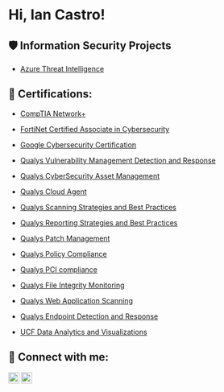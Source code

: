 <h1>Hi, Ian Castro! <a href="https://www.linkedin.com/in/castro-ian/"> </a> 

 

<h2>🛡️ Information Security Projects</h2> 

 

 - [Azure Threat Intelligence](https://github.com/Castro-Ian/Project-Azure-Threat-Intelligence/blob/main/README.md) 


<h2>📜 Certifications:</h2> 

  -  [CompTIA Network+](https://github.com/Castro-Ian/Castro-Ian/blob/main/CompTIA%20Network%2B%20ce%20certificate.pdf)

  - [FortiNet Certified Associate in Cybersecurity](https://github.com/Castro-Ian/Castro-Ian/blob/main/FortinetCertified%20Associate%20in%20Cybersecurity.pdf)
    

  - [Google Cybersecurity Certification](https://github.com/Castro-Ian/Castro-Ian/blob/main/Google%20Cybersecurity%20Cert..pdf)
    
    

  - [Qualys Vulnerability Management Detection and Response](https://github.com/Castro-Ian/Castro-Ian/blob/main/Diploma%20VMDR.pdf)
  - [Qualys CyberSecurity Asset Management](https://github.com/Castro-Ian/Castro-Ian/blob/main/CyberSecurity%20Asset%20Management%20Cert..pdf)
  - [Qualys Cloud Agent](https://github.com/Castro-Ian/Castro-Ian/blob/main/Cloud%20Agent%20Cert..pdf)
  - [Qualys Scanning Strategies and Best Practices](https://github.com/Castro-Ian/Castro-Ian/blob/main/Scanning%20Strategies%20and%20Best%20Practices%20Cert..pdf)
  - [Qualys Reporting Strategies and Best Practices](https://github.com/Castro-Ian/Castro-Ian/blob/main/Reporting%20Strategies%20and%20Best%20Practices%20Cert..pdf)
  - [Qualys Patch Management](https://github.com/Castro-Ian/Castro-Ian/blob/main/Patch%20Management%20Cert..pdf)
  - [Qualys Policy Compliance](https://github.com/Castro-Ian/Castro-Ian/blob/main/Policy%20Compliance%20Certification.pdf)
  - [Qualys PCI compliance](https://github.com/Castro-Ian/Castro-Ian/blob/main/PCI%20Compliance.pdf)
  - [Qualys File Integrity Monitoring](https://github.com/Castro-Ian/Castro-Ian/blob/main/File%20Integrity%20Monitoring.pdf)
  - [Qualys Web Application Scanning](https://github.com/Castro-Ian/Castro-Ian/blob/main/Web%20Application%20Scanning.pdf)
  - [Qualys Endpoint Detection and Response](https://github.com/Castro-Ian/Castro-Ian/blob/main/Endpoint%20Detection%20and%20Response.pdf)

    

  - [UCF Data Analytics and Visualizations](https://github.com/Castro-Ian/Castro-Ian/blob/main/Data%20Analytics%20%26%20Visualization%20Cert.pdf)
    

<h2> 🤳 Connect with me:</h2> 

 



[<img align="left" alt="yourname | Twitter" width="22px" src="https://cdn.jsdelivr.net/npm/simple-icons@v3/icons/twitter.svg" />][twitter] 

[<img align="left" alt="yourname | LinkedIn" width="22px" src="https://cdn.jsdelivr.net/npm/simple-icons@v3/icons/linkedin.svg" />][linkedin] 

[linkedin]:(https://linkedin.com/in/in/castro-ian/)

[twitter]:(https://x.com/NetSecIan)


